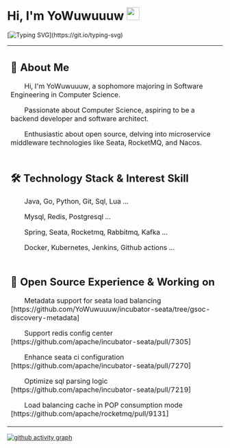 # Hi, I'm YoWuwuuuw <img src="https://media.giphy.com/media/hvRJCLFzcasrR4ia7z/giphy.gif" width="30">

[![Typing SVG](https://readme-typing-svg.demolab.com?font=Exo+2&size=22&pause=1000&width=435&lines=Welcome+to+my+GitHub+profile!)](https://git.io/typing-svg)

<table>
  
<tr><td>

## 🙋 About Me

<p>&emsp;&emsp;Hi, I'm YoWuwuuuw, a sophomore majoring in Software Engineering in Computer Science.</p>
<p>&emsp;&emsp;Passionate about Computer Science, aspiring to be a backend developer and software architect.</p>
<p>&emsp;&emsp;Enthusiastic about open source, delving into microservice middleware technologies like Seata, RocketMQ, and Nacos.</p>

</td></tr>

<tr><td>

## 🛠️ Technology Stack & Interest Skill
<p>&emsp;&emsp;Java,  Go,  Python,  Git,  Sql,  Lua ...</p>
<p>&emsp;&emsp;Mysql,  Redis,  Postgresql ...</p>
<p>&emsp;&emsp;Spring,  Seata,  Rocketmq,  Rabbitmq,  Kafka ...</p>
<p>&emsp;&emsp;Docker,  Kubernetes,  Jenkins,  Github actions ...</p>

</td></tr>

<tr><td>
  
## 📃 Open Source Experience & Working on

<p>&emsp;&emsp;Metadata support for seata load balancing [https://github.com/YoWuwuuuw/incubator-seata/tree/gsoc-discovery-metadata]</p>
<p>&emsp;&emsp;Support redis config center [https://github.com/apache/incubator-seata/pull/7305]</p>
<p>&emsp;&emsp;Enhance seata ci configuration [https://github.com/apache/incubator-seata/pull/7270]</p>
<p>&emsp;&emsp;Optimize sql parsing logic [https://github.com/apache/incubator-seata/pull/7219]</p>
<p>&emsp;&emsp;Load balancing cache in POP consumption mode [https://github.com/apache/rocketmq/pull/9131]</p>

</td></tr>

</table>

[![github activity graph](https://github-readme-activity-graph.vercel.app/graph?username=YoWuwuuuw&bg_color=ffffff&color=9e4c98&line=9992f7&point=1e6794&area=true&hide_border=true)](https://github.com/ashutosh00710/github-readme-activity-graph)

